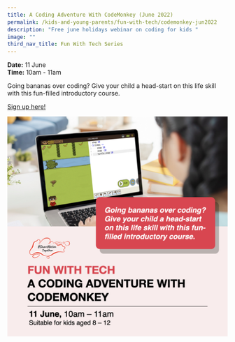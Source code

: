 ```yaml
---
title: A Coding Adventure With CodeMonkey (June 2022)
permalink: /kids-and-young-parents/fun-with-tech/codemonkey-jun2022
description: "Free june holidays webinar on coding for kids "
image: ""
third_nav_title: Fun With Tech Series
---
```

**Date:** 11 June
<br> **Time:** 10am - 11am

Going bananas over coding? Give your child a head-start on this life skill with this fun-filled introductory course. 

[Sign up here!](https://go.gov.sg/kids-codingadv-june22)

![Free june holidays webinar on coding for kids ](/images/Jun22-Kids-Codemonkey-Jun22jpeg.jpeg)